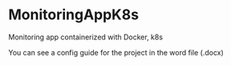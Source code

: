 # MonitoringAppK8s
Monitoring app containerized with Docker, k8s

You can see a config guide for the project in the word file (.docx)
